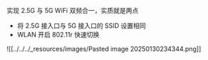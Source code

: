 实现 2.5G 与 5G WiFi 双频合一，实质就是两点
- 将 2.5G 接入口与 5G 接入口的 SSID 设置相同
- WLAN 开启 802.11r 快速切换

![[../../../_resources/images/Pasted image 20250130234344.png]]
